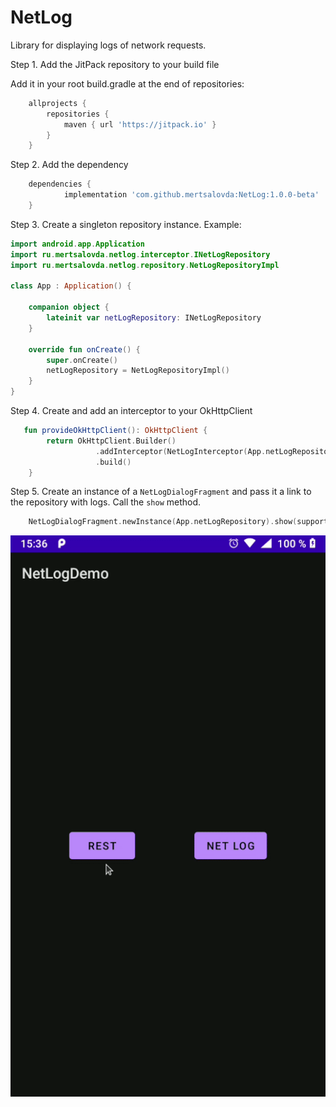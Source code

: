 # NetLog

Library for displaying logs of network requests.

Step 1. Add the JitPack repository to your build file

Add it in your root build.gradle at the end of repositories:
```groovy
	allprojects {
		repositories {
			maven { url 'https://jitpack.io' }
		}
	}
```
Step 2. Add the dependency
```groovy
	dependencies {
	        implementation 'com.github.mertsalovda:NetLog:1.0.0-beta'
	}
```

Step 3. Create a singleton repository instance. Example:

```kotlin
import android.app.Application
import ru.mertsalovda.netlog.interceptor.INetLogRepository
import ru.mertsalovda.netlog.repository.NetLogRepositoryImpl

class App : Application() {

    companion object {
        lateinit var netLogRepository: INetLogRepository
    }

    override fun onCreate() {
        super.onCreate()
        netLogRepository = NetLogRepositoryImpl()
    }
}
```

Step 4. Create and add an interceptor to your OkHttpClient

```kotlin
   fun provideOkHttpClient(): OkHttpClient {
        return OkHttpClient.Builder()
                   .addInterceptor(NetLogInterceptor(App.netLogRepository))
                   .build()
    }
```

Step 5. Create an instance of a `NetLogDialogFragment` and pass it a link to the repository with logs. Call the `show` method.

```kotlin
    NetLogDialogFragment.newInstance(App.netLogRepository).show(supportFragmentManager, "NetLog")
```
<p>
  <a target="_blank" rel="noopener noreferrer" href="https://github.com/mertsalovda/NetLog/blob/master/preview.gif">
    <img src="https://github.com/mertsalovda/NetLog/blob/master/preview.gif" alt="" style="max-width:100%;">
  </a>
</p>
